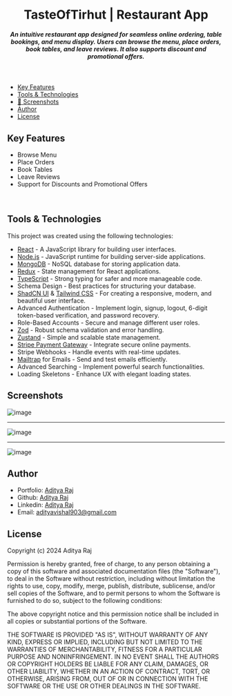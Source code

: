 <h1 align="center">TasteOfTirhut | Restaurant App</h1>

<h5 align="center">
An intuitive restaurant app designed for seamless online ordering, table bookings, and menu display. Users can browse the menu, place orders, book tables, and leave reviews. It also supports discount and promotional offers.
</h5>
<br/>

* [Key Features](#key-features)
* [Tools & Technologies](#tools-and-technologies)
* [📸 Screenshots](#screenshots)
* [Author](#author)
* [License](#license)

## Key Features

- Browse Menu
- Place Orders
- Book Tables
- Leave Reviews
- Support for Discounts and Promotional Offers

<br/>

## Tools & Technologies

This project was created using the following technologies:

- [React](https://reactjs.org/) - A JavaScript library for building user interfaces.
- [Node.js](https://nodejs.org/) - JavaScript runtime for building server-side applications.
- [MongoDB](https://www.mongodb.com/) - NoSQL database for storing application data.
- [Redux](https://redux.js.org/) - State management for React applications.
- [TypeScript](https://www.typescriptlang.org/) - Strong typing for safer and more manageable code.
- Schema Design - Best practices for structuring your database.
- [ShadCN UI](https://shadcn.dev/) & [Tailwind CSS](https://tailwindcss.com/) - For creating a responsive, modern, and beautiful user interface.
- Advanced Authentication - Implement login, signup, logout, 6-digit token-based verification, and password recovery.
- Role-Based Accounts - Secure and manage different user roles.
- [Zod](https://zod.dev/) - Robust schema validation and error handling.
- [Zustand](https://github.com/pmndrs/zustand) - Simple and scalable state management.
- [Stripe Payment Gateway](https://stripe.com/) - Integrate secure online payments.
- Stripe Webhooks - Handle events with real-time updates.
- [Mailtrap](https://mailtrap.io/) for Emails - Send and test emails efficiently.
- Advanced Searching - Implement powerful search functionalities.
- Loading Skeletons - Enhance UX with elegant loading states.

## Screenshots 
![image](https://github.com/user-attachments/assets/1a3ea0e2-4435-4303-bf65-5a110ba51595)
-- --------
![image](https://github.com/user-attachments/assets/6b5b9c04-7838-46b6-a425-c3e4a1ca515d)
-- ----
![image](https://github.com/user-attachments/assets/d89836c4-1fdb-4fbd-9dba-c1039b8d462f)

## Author
- Portfolio: [Aditya Raj](https://yourportfolio.com)
- Github: [Aditya Raj](https://github.com/RajAditya01)
- Linkedin: [Aditya Raj](https://www.linkedin.com/in/aditya-raj-aa923721a/)
- Email: [adityavishal903@gmail.com](mailto:adityavishal903@gmail.com)

## License


Copyright (c) 2024 Aditya Raj

Permission is hereby granted, free of charge, to any person obtaining a copy
of this software and associated documentation files (the "Software"), to deal
in the Software without restriction, including without limitation the rights
to use, copy, modify, merge, publish, distribute, sublicense, and/or sell
copies of the Software, and to permit persons to whom the Software is
furnished to do so, subject to the following conditions:

The above copyright notice and this permission notice shall be included in all
copies or substantial portions of the Software.

THE SOFTWARE IS PROVIDED "AS IS", WITHOUT WARRANTY OF ANY KIND, EXPRESS OR
IMPLIED, INCLUDING BUT NOT LIMITED TO THE WARRANTIES OF MERCHANTABILITY,
FITNESS FOR A PARTICULAR PURPOSE AND NONINFRINGEMENT. IN NO EVENT SHALL THE
AUTHORS OR COPYRIGHT HOLDERS BE LIABLE FOR ANY CLAIM, DAMAGES, OR OTHER
LIABILITY, WHETHER IN AN ACTION OF CONTRACT, TORT, OR OTHERWISE, ARISING FROM,
OUT OF OR IN CONNECTION WITH THE SOFTWARE OR THE USE OR OTHER DEALINGS IN THE
SOFTWARE.
